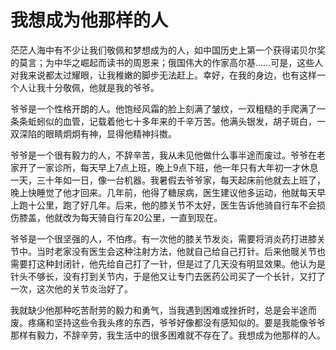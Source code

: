 # 我想成为他那样的人

茫茫人海中有不少让我们敬佩和梦想成为的人，如中国历史上第一个获得诺贝尔奖的莫言；为中华之崛起而读书的周恩来；俄国伟大的作家高尔基……可是，这些人对我来说都太过耀眼，让我稚嫩的脚步无法赶上。幸好，在我的身边，也有这样一个人让我十分敬佩，他就是我的爷爷。

爷爷是一个性格开朗的人。他饱经风霜的脸上刻满了皱纹，一双粗糙的手爬满了一条条蚯蚓似的血管，记载着他七十多年来的千辛万苦。他满头银发，胡子斑白，一双深陷的眼睛炯炯有神，显得他精神抖擞。

爷爷是一个很有毅力的人，不辞辛苦，我从未见他做什么事半途而废过。爷爷在老家开了一家诊所，每天早上7点上班，晚上9点下班，他一年只有大年初一才休息一天，三十年如一日，像一台机器。我暑假去爷爷家，每天起床前他就去上班了，晚上快睡觉了他才回来。几年前，他得了糖尿病，医生建议他多运动，他就每天早上跑十公里，跑了好几年。后来，他的膝关节不太好，医生告诉他骑自行车不会损伤膝盖，他就改为每天骑自行车20公里，一直到现在。

爷爷是一个很坚强的人，不怕疼。有一次他的膝关节发炎，需要将消炎药打进膝关节中。当时老家没有医生会这种注射方法，他就自己给自己打针。后来他髋关节也需要打这种封闭针，他先给自己打了一针，但是过了几天没有明显效果。他认为是针头不够长，没有打到关节内，于是他又让专门去医药公司买了一个长针，又打了一次，这次他的关节炎治好了。

我就缺少他那种吃苦耐劳的毅力和勇气，当我遇到困难或挫折时，总是会半途而废。疼痛和坚持这些令我头疼的东西，爷爷好像都没有感知似的。要是我能像爷爷那样有毅力，不辞辛劳，我生活中的很多困难就不存在了。我想成为他那样的人。
